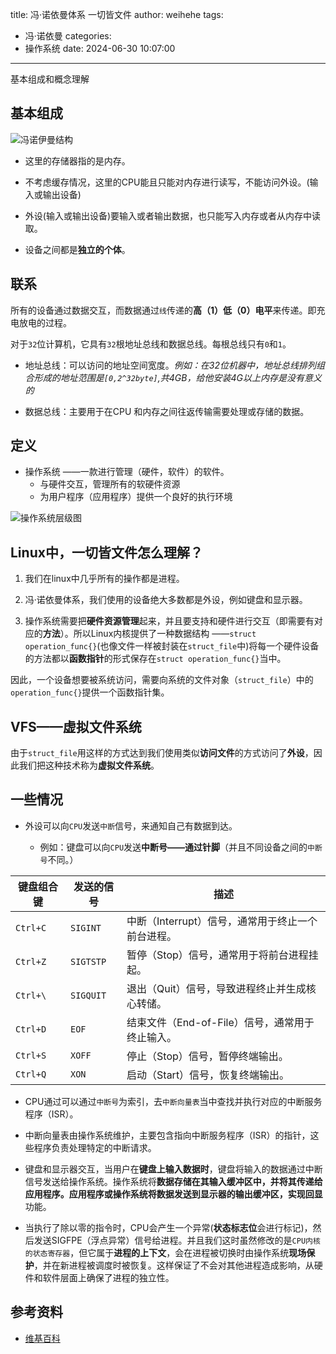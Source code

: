 title: 冯·诺依曼体系  一切皆文件
author: weihehe
tags:
  - 冯·诺依曼
categories:
  - 操作系统
date: 2024-06-30 10:07:00
---
基本组成和概念理解
<!-- more -->

## 基本组成

![冯诺伊曼结构](/images/冯诺伊曼结构.png)

- 这里的存储器指的是内存。

- 不考虑缓存情况，这里的CPU能且只能对内存进行读写，不能访问外设。(输入或输出设备)

- 外设(输入或输出设备)要输入或者输出数据，也只能写入内存或者从内存中读取。

-  设备之间都是**独立的个体**。

## 联系

所有的设备通过数据交互，而数据通过`线`传递的**高（1）低（0）电平**来传递。即充电放电的过程。

对于`32`位计算机，它具有`32`根地址总线和数据总线。每根总线只有`0`和`1`。

- 地址总线：可以访问的地址空间宽度。*例如：在32位机器中，地址总线排列组合形成的地址范围是`[0,2^32byte]`,共4GB，给他安装4G以上内存是没有意义的*

- 数据总线：主要用于在CPU 和内存之间往返传输需要处理或存储的数据。


## 定义

-  操作系统 ——一款进行管理（硬件，软件）的软件。
	- 与硬件交互，管理所有的软硬件资源
	- 为用户程序（应用程序）提供一个良好的执行环境
    
![操作系统层级图](/images/冯诺依曼进程.png)

## Linux中，一切皆文件怎么理解？


1. 我们在linux中几乎所有的操作都是进程。

2. 冯·诺依曼体系，我们使用的设备绝大多数都是外设，例如键盘和显示器。

3. 操作系统需要把**硬件资源管理**起来，并且要支持和硬件进行交互（即需要有对应的**方法**）。所以Linux内核提供了一种数据结构
——`struct operation_func{}`(也像文件一样被封装在`struct_file`中)将每一个硬件设备的方法都以**函数指针**的形式保存在`struct operation_func{}`当中。

因此，一个设备想要被系统访问，需要向系统的文件对象（`struct_file`）中的`operation_func{}`提供一个函数指针集。

## VFS——虚拟文件系统

由于`struct_file`用这样的方式达到我们使用类似**访问文件**的方式访问了**外设**，因此我们把这种技术称为**虚拟文件系统**。

## 一些情况

- 外设可以向`CPU`发送`中断`信号，来通知自己有数据到达。
	
    - 例如：键盘可以向`CPU`发送**中断号——通过针脚**（并且不同设备之间的`中断号`不同。）
    

| 键盘组合键 | 发送的信号  | 描述                                                   |
|-------------|--------------|--------------------------------------------------------|
| `Ctrl+C`    | `SIGINT`     | 中断（Interrupt）信号，通常用于终止一个前台进程。       |
| `Ctrl+Z`    | `SIGTSTP`    | 暂停（Stop）信号，通常用于将前台进程挂起。             |
| `Ctrl+\`    | `SIGQUIT`    | 退出（Quit）信号，导致进程终止并生成核心转储。         |
| `Ctrl+D`    | `EOF`        | 结束文件（End-of-File）信号，通常用于终止输入。         |
| `Ctrl+S`    | `XOFF`       | 停止（Stop）信号，暂停终端输出。                       |
| `Ctrl+Q`    | `XON`        | 启动（Start）信号，恢复终端输出。                       |

    
- CPU通过可以通过`中断号`为索引，去`中断向量表`当中查找并执行对应的中断服务程序（ISR）。

- 中断向量表由操作系统维护，主要包含指向中断服务程序（ISR）的指针，这些程序负责处理特定的中断请求。

- 键盘和显示器交互，当用户在**键盘上输入数据时**，键盘将输入的数据通过中断信号发送给操作系统。操作系统将**数据存储在其输入缓冲区中，并将其传递给应用程序。**应用程序或操作系统将数据发送到显示器的输出缓冲区，实现**回显**功能。

- 当执行了除以零的指令时，CPU会产生一个异常(**状态标志位**会进行标记)，然后发送SIGFPE（浮点异常）信号给进程。并且我们这时虽然修改的是`CPU内核的状态寄存器`，但它属于**进程的上下文**，会在进程被切换时由操作系统**现场保护**，并在新进程被调度时被恢复。这样保证了不会对其他进程造成影响，从硬件和软件层面上确保了进程的独立性。

## 参考资料

- [维基百科](https://zh.wikipedia.org/zh-hans/%E5%86%AF%E8%AF%BA%E4%BC%8A%E6%9B%BC%E7%BB%93%E6%9E%84)